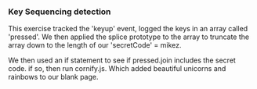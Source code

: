 ### Key Sequencing detection

This exercise tracked the 'keyup' event, logged the keys in an
array called 'pressed'. We then applied the splice prototype to the array to 
truncate the array down to the length of our 'secretCode' = mikez.

We then used an if statement to see if pressed.join includes the secret code. 
if so, then run cornify.js. Which added beautiful unicorns and rainbows to our blank
page. 